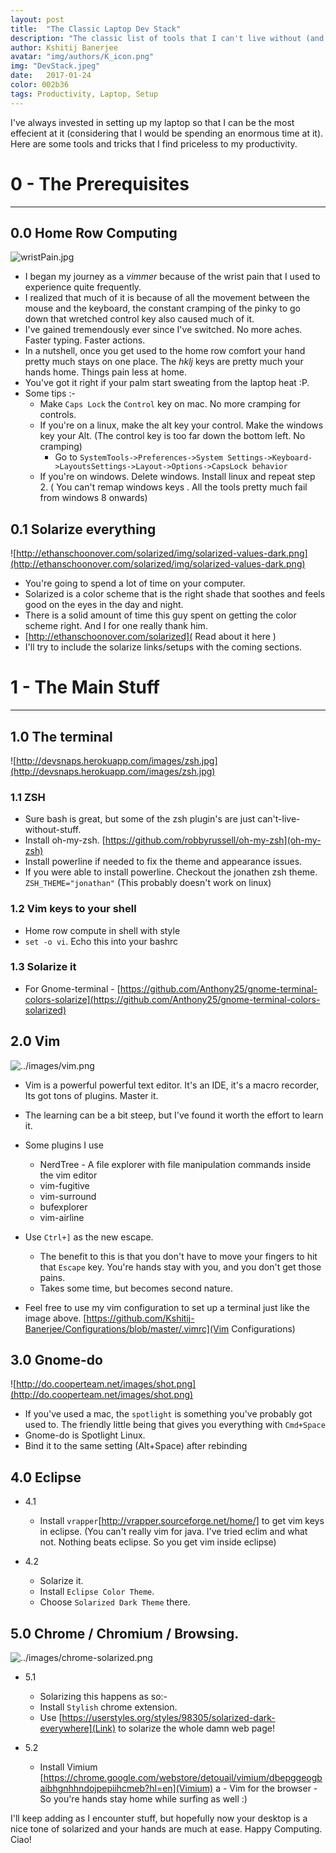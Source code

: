 ```yaml
---
layout: post
title:  "The Classic Laptop Dev Stack"
description: "The classic list of tools that I can't live without (and how to set them up)."
author: Kshitij Banerjee
avatar: "img/authors/K_icon.png"
img: "DevStack.jpeg"
date:   2017-01-24
color: 002b36
tags: Productivity, Laptop, Setup
---
```


I've always invested in setting up my laptop so that I can be the most effecient at it (considering that I would be spending an enormous time at it).
Here are some tools and tricks that I find priceless to my productivity.

# 0 - The Prerequisites
- - - - - - - - - - - - -

0.0 Home Row Computing
-----------------

![wristPain.jpg](../images/wristPain.jpg)

- I began my journey as a _vimmer_ because of the wrist pain that I used to experience quite frequently.
- I realized that much of it is because of all the movement between the mouse and the keyboard, the constant cramping of the pinky to go down that wretched control key also caused much of it.
- I've gained tremendously ever since I've switched. No more aches. Faster typing. Faster actions.
- In a nutshell, once you get used to the home row comfort your hand pretty much stays on one place. The _hklj_ keys are pretty much your hands home. Things pain less at home.
- You've got it right if your palm start sweating from the laptop heat :P.
- Some tips :-
  - Make `Caps Lock` the `Control` key on mac. No more cramping for controls.
  - If you're on a linux, make the alt key your control. Make the windows key your Alt. (The control key is too far down the bottom left. No cramping)
    - Go to `SystemTools->Preferences->System Settings->Keyboard->LayoutsSettings->Layout->Options->CapsLock behavior`
  - If you're on windows. Delete windows. Install linux and repeat step 2. ( You can't remap windows keys . All the tools pretty much fail from windows 8 onwards)


0.1 Solarize everything
------------------------

![http://ethanschoonover.com/solarized/img/solarized-values-dark.png](http://ethanschoonover.com/solarized/img/solarized-values-dark.png)

- You're going to spend a lot of time on your computer.
- Solarized is a color scheme that is the right shade that soothes and feels good on the eyes in the day and night.
- There is a solid amount of time this guy spent on getting the color scheme right. And I for one really thank him.
- [http://ethanschoonover.com/solarized]( Read about it here )
- I'll try to include the solarize links/setups with the coming sections.


# 1 - The Main Stuff
- - - - - - - - - - -

1.0 The terminal
----------------

![http://devsnaps.herokuapp.com/images/zsh.jpg](http://devsnaps.herokuapp.com/images/zsh.jpg)

### 1.1 ZSH

- Sure bash is great, but some of the zsh plugin's are just can't-live-without-stuff.
- Install oh-my-zsh. [https://github.com/robbyrussell/oh-my-zsh](oh-my-zsh)
- Install powerline if needed to fix the theme and appearance issues.
- If you were able to install powerline. Checkout the jonathen zsh theme. `ZSH_THEME="jonathan"` (This probably doesn't work on linux)

### 1.2 Vim keys to your shell
- Home row compute in shell with style
- `set -o vi`. Echo this into your bashrc

### 1.3 Solarize it

 - For Gnome-terminal - [https://github.com/Anthony25/gnome-terminal-colors-solarize](https://github.com/Anthony25/gnome-terminal-colors-solarized)

2.0 Vim
----------

![../images/vim.png](../images/vim.png)

- Vim is a powerful powerful text editor. It's an IDE, it's a macro recorder, Its got tons of plugins. Master it.
- The learning can be a bit steep, but I've found it worth the effort to learn it.

- Some plugins I use
  - NerdTree - A file explorer with file manipulation commands inside the vim editor
  - vim-fugitive
  - vim-surround
  - bufexplorer
  - vim-airline

- Use `Ctrl+]` as the new escape.
  - The benefit to this is that you don't have to move your fingers to hit that `Escape` key. You're hands stay with you, and you don't get those pains.
  - Takes some time, but becomes second nature.

- Feel free to use my vim configuration to set up a terminal just like the image above. [https://github.com/Kshitij-Banerjee/Configurations/blob/master/.vimrc](Vim Configurations)

3.0 Gnome-do
------------

![http://do.cooperteam.net/images/shot.png](http://do.cooperteam.net/images/shot.png)

- If you've used a mac, the `spotlight` is something you've probably got used to. The friendly little being that gives you everything with `Cmd+Space`
- Gnome-do is Spotlight Linux.
- Bind it to the same setting (Alt+Space) after rebinding


4.0 Eclipse
--------------
- 4.1
  - Install `vrapper`[http://vrapper.sourceforge.net/home/] to get vim keys in eclipse.
(You can't really vim for java. I've tried eclim and what not. Nothing beats eclipse. So you get vim inside eclipse)

- 4.2
  - Solarize it.
  - Install `Eclipse Color Theme`.
  - Choose `Solarized Dark Theme` there.


5.0 Chrome / Chromium / Browsing.
------------------

![../images/chrome-solarized.png](../images/chrome-solarized.png)

- 5.1

  - Solarizing this happens as so:-
  - Install `Stylish` chrome extension.
  - Use [https://userstyles.org/styles/98305/solarized-dark-everywhere](Link)  to solarize the whole damn web page!

- 5.2

  - Install Vimium [https://chrome.google.com/webstore/detouail/vimium/dbepggeogbaibhgnhhndojpepiihcmeb?hl=en](Vimium)
 a - Vim for the browser - So you're hands stay home while surfing as well :)


I'll keep adding as I encounter stuff, but hopefully now your desktop is a nice tone of solarized and your hands are much at ease. 
Happy Computing. Ciao!
